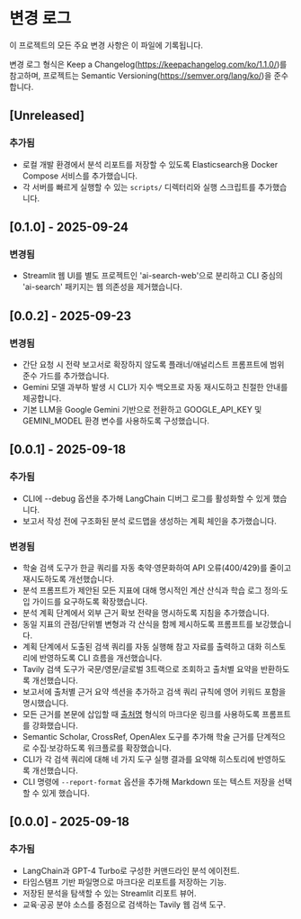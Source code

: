 ﻿# 변경 로그

이 프로젝트의 모든 주요 변경 사항은 이 파일에 기록됩니다.

변경 로그 형식은 Keep a Changelog(https://keepachangelog.com/ko/1.1.0/)를 참고하며, 프로젝트는 Semantic Versioning(https://semver.org/lang/ko/)을 준수합니다.

## [Unreleased]

### 추가됨
- 로컬 개발 환경에서 분석 리포트를 저장할 수 있도록 Elasticsearch용 Docker Compose 서비스를 추가했습니다.
- 각 서버를 빠르게 실행할 수 있는 `scripts/` 디렉터리와 실행 스크립트를 추가했습니다.

## [0.1.0] - 2025-09-24

### 변경됨
- Streamlit 웹 UI를 별도 프로젝트인 'ai-search-web'으로 분리하고 CLI 중심의 'ai-search' 패키지는 웹 의존성을 제거했습니다.


## [0.0.2] - 2025-09-23

### 변경됨
- 간단 요청 시 전략 보고서로 확장하지 않도록 플래너/애널리스트 프롬프트에 범위 준수 가드를 추가했습니다.
- Gemini 모델 과부하 발생 시 CLI가 지수 백오프로 자동 재시도하고 친절한 안내를 제공합니다.
- 기본 LLM을 Google Gemini 기반으로 전환하고 GOOGLE_API_KEY 및 GEMINI_MODEL 환경 변수를 사용하도록 구성했습니다.

## [0.0.1] - 2025-09-18

### 추가됨
- CLI에 --debug 옵션을 추가해 LangChain 디버그 로그를 활성화할 수 있게 했습니다.
- 보고서 작성 전에 구조화된 분석 로드맵을 생성하는 계획 체인을 추가했습니다.

### 변경됨
- 학술 검색 도구가 한글 쿼리를 자동 축약·영문화하여 API 오류(400/429)를 줄이고 재시도하도록 개선했습니다.
- 분석 프롬프트가 제안된 모든 지표에 대해 명시적인 계산 산식과 학습 로그 정의·도입 가이드를 요구하도록 확장했습니다.
- 분석 계획 단계에서 외부 근거 확보 전략을 명시하도록 지침을 추가했습니다.
- 동일 지표의 관점/단위별 변형과 각 산식을 함께 제시하도록 프롬프트를 보강했습니다.
- 계획 단계에서 도출된 검색 쿼리를 자동 실행해 참고 자료를 출력하고 대화 히스토리에 반영하도록 CLI 흐름을 개선했습니다.
- Tavily 검색 도구가 국문/영문/글로벌 3트랙으로 조회하고 출처별 요약을 반환하도록 개선했습니다.
- 보고서에 출처별 근거 요약 섹션을 추가하고 검색 쿼리 규칙에 영어 키워드 포함을 명시했습니다.
- 모든 근거를 본문에 삽입할 때 [출처명](URL) 형식의 마크다운 링크를 사용하도록 프롬프트를 강화했습니다.
- Semantic Scholar, CrossRef, OpenAlex 도구를 추가해 학술 근거를 단계적으로 수집·보강하도록 워크플로를 확장했습니다.
- CLI가 각 검색 쿼리에 대해 네 가지 도구 실행 결과를 요약해 히스토리에 반영하도록 개선했습니다.
- CLI 명령에 `--report-format` 옵션을 추가해 Markdown 또는 텍스트 저장을 선택할 수 있게 했습니다.

## [0.0.0] - 2025-09-18

### 추가됨
- LangChain과 GPT-4 Turbo로 구성한 커맨드라인 분석 에이전트.
- 타임스탬프 기반 파일명으로 마크다운 리포트를 저장하는 기능.
- 저장된 분석을 탐색할 수 있는 Streamlit 리포트 뷰어.
- 교육·공공 분야 소스를 중점으로 검색하는 Tavily 웹 검색 도구.




